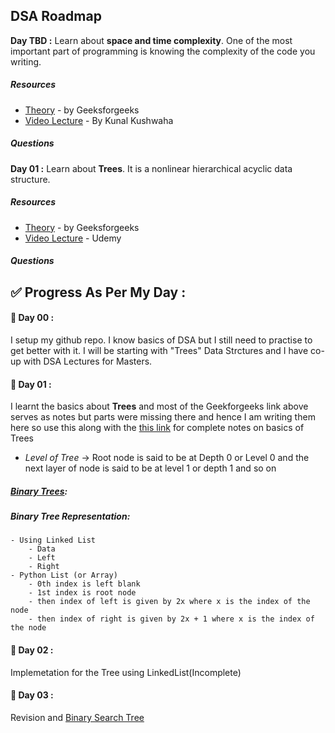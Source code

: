 ## DSA Roadmap

**Day TBD :**  Learn about **space and time complexity**. One of the most important part of programming is knowing the complexity of the code you writing.

##### Resources

- [Theory](https://www.geeksforgeeks.org/time-complexity-and-space-complexity/) - by Geeksforgeeks
- [Video Lecture](https://www.youtube.com/watch?v=mV3wrLBbuuE) - By Kunal Kushwaha

##### Questions

**Day 01 :**  Learn about **Trees**. It is a nonlinear hierarchical acyclic data structure.

##### Resources

- [Theory](https://www.geeksforgeeks.org/introduction-to-tree-data-structure/?ref=lbp) - by Geeksforgeeks
- [Video Lecture](https://www.udemy.com/course/data-structures-and-algorithms-bootcamp-in-python/?couponCode=HT815INMT81324) - Udemy

##### Questions

## ✅  Progress As Per My Day :

#### 📅 Day 00 :
I setup my github repo. I know basics of DSA but I still need to practise to get better with it. I will be starting with "Trees" Data Strctures and I have co-up with DSA Lectures for Masters.

#### 📅 Day 01 :
I learnt the basics about **Trees** and most of the Geekforgeeks link above serves as notes but parts were missing there and hence I am writing them here so use this along with the [this link](https://www.geeksforgeeks.org/introduction-to-tree-data-structure/?ref=lbp) for complete notes on basics of Trees

-  _Level of Tree_ -> Root node is said to be at Depth 0 or Level 0 and the next layer of node is said to be at level 1 or depth 1 and so on


##### [Binary Trees](https://www.geeksforgeeks.org/introduction-to-binary-tree/?ref=lbp):

##### Binary Tree Representation:
    - Using Linked List
        - Data
        - Left
        - Right
    - Python List (or Array)
        - 0th index is left blank
        - 1st index is root node
        - then index of left is given by 2x where x is the index of the node
        - then index of right is given by 2x + 1 where x is the index of the node

#### 📅 Day 02 :
Implemetation for the Tree using LinkedList(Incomplete)

#### 📅 Day 03 :
Revision and [Binary Search Tree](https://www.geeksforgeeks.org/introduction-to-binary-search-tree/?ref=lbp)





